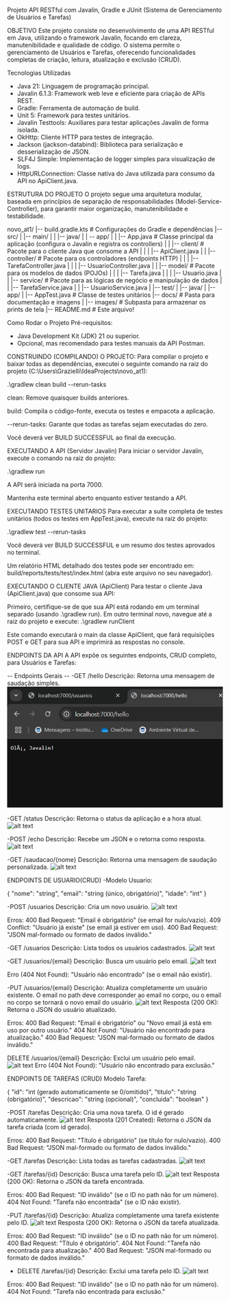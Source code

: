 Projeto API RESTful com Javalin, Gradle e JUnit (Sistema de Gerenciamento de Usuários e Tarefas)

OBJETIVO
Este projeto consiste no desenvolvimento de uma API RESTful em Java, utilizando o framework Javalin, focando em clareza, manutenibilidade e qualidade de código. O sistema permite o gerenciamento de Usuários e Tarefas, oferecendo funcionalidades completas de criação, leitura, atualização e exclusão (CRUD).

Tecnologias Utilizadas
- Java 21: Linguagem de programação principal.
- Javalin 6.1.3: Framework web leve e eficiente para criação de APIs REST.
- Gradle: Ferramenta de automação de build.
- Unit 5: Framework para testes unitários.
- Javalin Testtools: Auxiliares para testar aplicações Javalin de forma isolada.
- OkHttp: Cliente HTTP para testes de integração.
- Jackson (jackson-databind): Biblioteca para serialização e desserialização de JSON.
- SLF4J Simple: Implementação de logger simples para visualização de logs.
- HttpURLConnection: Classe nativa do Java utilizada para consumo da API no ApiClient.java.

ESTRUTURA DO PROJETO
O projeto segue uma arquitetura modular, baseada em princípios de separação de responsabilidades (Model-Service-Controller), para garantir maior organização, manutenibilidade e testabilidade.

novo_at1/
|-- build.gradle.kts          # Configurações do Gradle e dependências
|-- src/
|   |-- main/
|   |   |-- java/
|   |       -- app/
|   |           |-- App.java          # Classe principal da aplicação (configura o Javalin e registra os controllers)
|   |           |-- client/           # Pacote para o cliente Java que consome a API
|   |           |      |-- ApiClient.java
|   |           |-- controller/       # Pacote para os controladores (endpoints HTTP)
|   |           |      |-- TarefaController.java
|   |           |      |-- UsuarioController.java
|   |           |-- model/            # Pacote para os modelos de dados (POJOs)
|   |           |     |-- Tarefa.java
|   |           |     |-- Usuario.java
|   |           |-- service/          # Pacote para as lógicas de negócio e manipulação de dados
|   |                 |-- TarefaService.java
|   |                 |-- UsuarioService.java
|   |-- test/
|         |-- java/
|               |-- app/
|                     |-- AppTest.java      # Classe de testes unitários
|-- docs/                                   # Pasta para documentação e imagens
|     |-- images/                           # Subpasta para armazenar os prints de tela
|-- README.md                               # Este arquivo!

Como Rodar o Projeto
Pré-requisitos: 
- Java Development Kit (JDK) 21 ou superior. 
- Opcional, mas recomendado para testes manuais da API Postman.

CONSTRUINDO (COMPILANDO) O PROJETO:
Para compilar o projeto e baixar todas as dependências, executei o seguinte comando na raiz do projeto (C:\Users\Grazielli\IdeaProjects\novo_at1):

.\gradlew clean build --rerun-tasks

clean: Remove quaisquer builds anteriores.

build: Compila o código-fonte, executa os testes e empacota a aplicação.

--rerun-tasks: Garante que todas as tarefas sejam executadas do zero.

Você deverá ver BUILD SUCCESSFUL ao final da execução.

 EXECUTANDO A API (Servidor Javalin)
Para iniciar o servidor Javalin, execute o comando na raiz do projeto:

.\gradlew run

A API será iniciada na porta 7000.

Mantenha este terminal aberto enquanto estiver testando a API.

 EXECUTANDO TESTES UNITARIOS
Para executar a suíte completa de testes unitários (todos os testes em AppTest.java), execute na raiz do projeto:

.\gradlew test --rerun-tasks

Você deverá ver BUILD SUCCESSFUL e um resumo dos testes aprovados no terminal.

Um relatório HTML detalhado dos testes pode ser encontrado em: build/reports/tests/test/index.html (abra este arquivo no seu navegador).

EXECUTANDO O CLIENTE JAVA (ApiClient)
Para testar o cliente Java (ApiClient.java) que consome sua API:

Primeiro, certifique-se de que sua API está rodando em um terminal separado (usando .\gradlew run).
Em outro terminal novo, navegue até a raiz do projeto e execute:
.\gradlew runClient

Este comando executará o main da classe ApiClient, que fará requisições POST e GET para sua API e imprimirá as respostas no console.

ENDPOINTS DA API
A API expõe os seguintes endpoints, CRUD completo, para Usuários e Tarefas:

-- Endpoints Gerais --
-GET /hello
Descrição: Retorna uma mensagem de saudação simples.
![Image of Build Successful Output](docs/images/image-3.png)

-GET /status
Descrição: Retorna o status da aplicação e a hora atual.
![alt text](image-1.png)


-POST /echo
Descrição: Recebe um JSON e o retorna como resposta.
![alt text](image-2.png)

-GET /saudacao/{nome}
Descrição: Retorna uma mensagem de saudação personalizada.
![alt text](image-4.png)


ENDPOINTS DE USUARIO(CRUD)
-Modelo Usuario:

{
    "nome": "string",
    "email": "string (único, obrigatório)",
    "idade": "int"
}

-POST /usuarios
Descrição: Cria um novo usuário.
![alt text](image-6.png)

Erros:
400 Bad Request: "Email é obrigatório" (se email for nulo/vazio).
409 Conflict: "Usuário já existe" (se email já estiver em uso).
400 Bad Request: "JSON mal-formado ou formato de dados inválido."

-GET /usuarios
Descrição: Lista todos os usuários cadastrados.
![alt text](image-5.png)

-GET /usuarios/{email}
Descrição: Busca um usuário pelo email.
![alt text](image-7.png)

Erro (404 Not Found): "Usuário não encontrado" (se o email não existir).

-PUT /usuarios/{email}
Descrição: Atualiza completamente um usuário existente. O email no path deve corresponder ao email no corpo, ou o email no corpo se tornará o novo email do usuário.
![alt text](image-8.png)
Resposta (200 OK): Retorna o JSON do usuário atualizado.

Erros:
400 Bad Request: "Email é obrigatório" ou "Novo email já está em uso por outro usuário."
404 Not Found: "Usuário não encontrado para atualização."
400 Bad Request: "JSON mal-formado ou formato de dados inválido."


DELETE /usuarios/{email}
Descrição: Exclui um usuário pelo email.
![alt text](image-9.png)
Erro (404 Not Found): "Usuário não encontrado para exclusão."

ENDPOINTS DE TAREFAS (CRUD)
Modelo Tarefa:

{
    "id": "int (gerado automaticamente se 0/omitido)",
    "titulo": "string (obrigatório)",
    "descricao": "string (opcional)",
    "concluida": "boolean"
}

-POST /tarefas
Descrição: Cria uma nova tarefa. O id é gerado automaticamente.
![alt text](image-10.png)
Resposta (201 Created): Retorna o JSON da tarefa criada (com id gerado).

Erros:
400 Bad Request: "Título é obrigatório" (se título for nulo/vazio).
400 Bad Request: "JSON mal-formado ou formato de dados inválido."

-GET /tarefas
Descrição: Lista todas as tarefas cadastradas.
![alt text](image-11.png)

-GET /tarefas/{id}
Descrição: Busca uma tarefa pelo ID.
![alt text](image-12.png)
Resposta (200 OK): Retorna o JSON da tarefa encontrada.

Erros:
400 Bad Request: "ID inválido" (se o ID no path não for um número).
404 Not Found: "Tarefa não encontrada" (se o ID não existir).

-PUT /tarefas/{id}
Descrição: Atualiza completamente uma tarefa existente pelo ID.
![alt text](image-13.png)
Resposta (200 OK): Retorna o JSON da tarefa atualizada.

Erros:
400 Bad Request: "ID inválido" (se o ID no path não for um número).
400 Bad Request: "Título é obrigatório".
404 Not Found: "Tarefa não encontrada para atualização."
400 Bad Request: "JSON mal-formado ou formato de dados inválido."

- DELETE /tarefas/{id}
Descrição: Exclui uma tarefa pelo ID.
![alt text](image-14.png)

Erros:
400 Bad Request: "ID inválido" (se o ID no path não for um número).
404 Not Found: "Tarefa não encontrada para exclusão."
